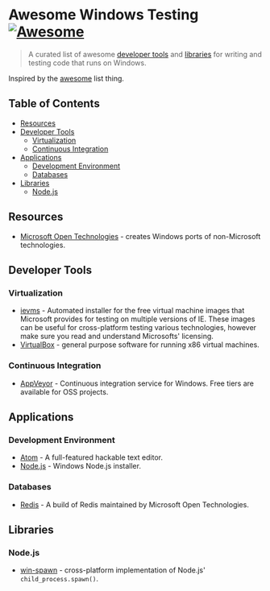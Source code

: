 # Awesome Windows Testing [![Awesome](https://cdn.rawgit.com/sindresorhus/awesome/d7305f38d29fed78fa85652e3a63e154dd8e8829/media/badge.svg)](https://github.com/sindresorhus/awesome)

> A curated list of awesome [developer tools](#developer-tools) and [libraries](#libraries) for writing and testing code that runs on Windows.

Inspired by the [awesome](https://github.com/sindresorhus/awesome) list thing.

## Table of Contents

- [Resources](#resources)
- [Developer Tools](#developer-tools)
  - [Virtualization](#virtualization)
  - [Continuous Integration](#continuous-integration)
- [Applications](#applications)
  - [Development Environment](#developer-environment)
  - [Databases](#databases)
- [Libraries](#libraries)
  - [Node.js](node.js)

## Resources

- [Microsoft Open Technologies](https://github.com/MSOpenTech) - creates Windows ports of non-Microsoft technologies.

## Developer Tools

### Virtualization

- [ievms](https://github.com/xdissent/ievms) - Automated installer for the free virtual machine images that Microsoft provides for testing on multiple versions of IE. These images can be useful for cross-platform testing various technologies, however make sure you read and understand Microsofts' licensing.
- [VirtualBox](https://www.virtualbox.org/wiki/Downloads) - general purpose software for running x86 virtual machines.

### Continuous Integration

- [AppVeyor](http://www.appveyor.com/) - Continuous integration service for Windows. Free tiers are available for OSS projects.

## Applications

### Development Environment

- [Atom](https://github.com/atom/atom/releases/latest) - A full-featured hackable text editor.
- [Node.js](https://nodejs.org/en/download/) - Windows Node.js installer.

### Databases

- [Redis](https://github.com/MSOpenTech/redis/releases/latest) - A build of Redis maintained by Microsoft Open Technologies.

## Libraries

### Node.js

- [win-spawn](https://github.com/ForbesLindesay/win-spawn) - cross-platform implementation of Node.js' `child_process.spawn()`.
